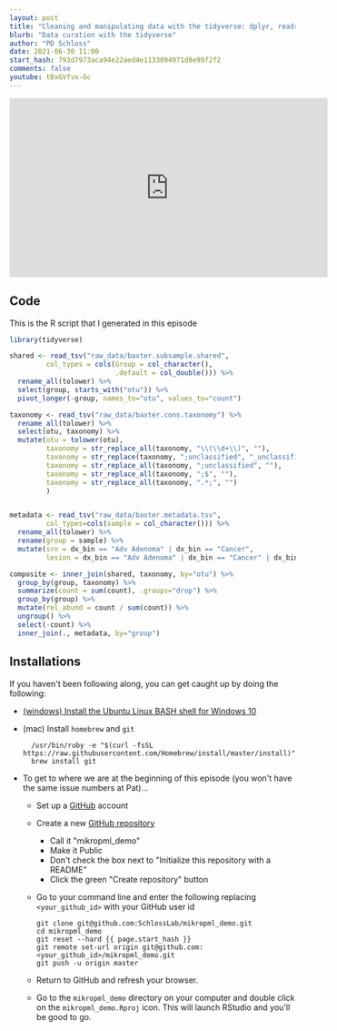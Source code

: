 ```yaml
---
layout: post
title: "Cleaning and manipulating data with the tidyverse: dplyr, readr, and stringr in action (CC121)"
blurb: "Data curation with the tidyverse"
author: "PD Schloss"
date: 2021-06-30 11:00
start_hash: 793d7973aca94e22aed4e1133094971d8e99f2f2
comments: false
youtube: tBxGVfvx-Gc
---
```


<iframe style="margin: 0 auto;display:block;" width="560" height="315" src="https://www.youtube.com/embed/{{ page.youtube }}" frameborder="0" allow="accelerometer; autoplay; encrypted-media; gyroscope; picture-in-picture" allowfullscreen></iframe>

## Code

This is the R script that I generated in this episode

```R
library(tidyverse)

shared <- read_tsv("raw_data/baxter.subsample.shared",
         col_types = cols(Group = col_character(),
                          .default = col_double())) %>%
  rename_all(tolower) %>%
  select(group, starts_with("otu")) %>%
  pivot_longer(-group, names_to="otu", values_to="count")

taxonomy <- read_tsv("raw_data/baxter.cons.taxonomy") %>%
  rename_all(tolower) %>%
  select(otu, taxonomy) %>%
  mutate(otu = tolower(otu),
         taxonomy = str_replace_all(taxonomy, "\\(\\d+\\)", ""),
         taxonomy = str_replace(taxonomy, ";unclassified", "_unclassified"),
         taxonomy = str_replace_all(taxonomy, ";unclassified", ""),
         taxonomy = str_replace_all(taxonomy, ";$", ""),
         taxonomy = str_replace_all(taxonomy, ".*;", "")
         )


metadata <- read_tsv("raw_data/baxter.metadata.tsv",
         col_types=cols(sample = col_character())) %>%
  rename_all(tolower) %>%
  rename(group = sample) %>%
  mutate(srn = dx_bin == "Adv Adenoma" | dx_bin == "Cancer",
         lesion = dx_bin == "Adv Adenoma" | dx_bin == "Cancer" | dx_bin == "Adenoma")

composite <- inner_join(shared, taxonomy, by="otu") %>%
  group_by(group, taxonomy) %>%
  summarize(count = sum(count), .groups="drop") %>%
  group_by(group) %>%
  mutate(rel_abund = count / sum(count)) %>%
  ungroup() %>%
  select(-count) %>%
  inner_join(., metadata, by="group")
```

## Installations

If you haven't been following along, you can get caught up by doing the following:

* [(windows) Install the Ubuntu Linux BASH shell for Windows 10](https://itsfoss.com/install-bash-on-windows/)
* (mac) Install `homebrew` and `git`
  ```
	/usr/bin/ruby -e "$(curl -fsSL https://raw.githubusercontent.com/Homebrew/install/master/install)"
	brew install git
	```

* To get to where we are at the beginning of this episode (you won't have the same issue numbers at Pat)...
  - Set up a [GitHub](https://www.github.com) account
  - Create a new [GitHub repository](https://github.com/new)
    - Call it "mikropml_demo"
    - Make it Public
    - Don't check the box next to "Initialize this repository with a README"
    - Click the green "Create repository" button
  - Go to your command line and enter the following replacing `<your_github_id>` with your GitHub user id

		git clone git@github.com:SchlossLab/mikropml_demo.git
		cd mikropml_demo
		git reset --hard {{ page.start_hash }}
		git remote set-url origin git@github.com:<your_github_id>/mikropml_demo.git
		git push -u origin master

  - Return to GitHub and refresh your browser.
  - Go to the `mikropml_demo` directory on your computer and double click on the `mikropml_demo.Rproj` icon. This will launch RStudio and you'll be good to go.
